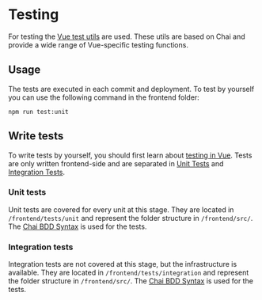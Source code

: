 # Testing

For testing the [Vue test utils](https://vuejs.org/v2/guide/testing.html) are used. These utils are based on Chai and provide a wide range of Vue-specific testing functions.

## Usage
The tests are executed in each commit and deployment. To test by yourself you can use the following command in the frontend folder:  

`npm run test:unit`

## Write tests
To write tests by yourself, you should first learn about [testing in Vue](https://vuejs.org/v2/guide/testing.html#Introduction). Tests are only written frontend-side and are separated in [Unit Tests](https://vuejs.org/v2/guide/testing.html#Unit-Testing) and [Integration Tests](https://vuejs.org/v2/guide/testing.html#Component-Testing).

### Unit tests
Unit tests are covered for every unit at this stage. They are located in `/frontend/tests/unit` and represent the folder structure in `/frontend/src/`. The [Chai BDD Syntax](https://devhints.io/chai) is used for the tests.

### Integration tests
Integration tests are not covered at this stage, but the infrastructure is available. They are located in `/frontend/tests/integration` and represent the folder structure in `/frontend/src/`. The [Chai BDD Syntax](https://devhints.io/chai) is used for the tests.
